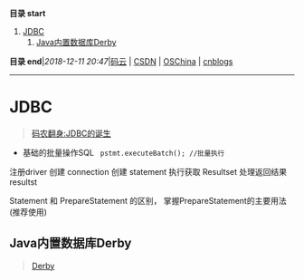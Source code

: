 **目录 start**

1. [JDBC](#jdbc)
    1. [Java内置数据库Derby](#java内置数据库derby)

**目录 end**|_2018-12-11 20:47_|[码云](https://gitee.com/gin9) | [CSDN](http://blog.csdn.net/kcp606) | [OSChina](https://my.oschina.net/kcp1104) | [cnblogs](http://www.cnblogs.com/kuangcp)
****************************************
# JDBC
> [码农翻身:JDBC的诞生](https://mp.weixin.qq.com/s?__biz=MzAxOTc0NzExNg==&mid=2665513438&idx=1&sn=2967d595bb7d4ffdd2dacd3ab7501bbd&chksm=80d6799db7a1f08b27dc97650434fb2fc0e2570628945db99d9300a99e52828fd05c42fdb441&scene=21#wechat_redirect)

- 基础的批量操作SQL ` pstmt.executeBatch(); //批量执行`

注册driver
创建 connection
创建 statement
执行获取 Resultset
处理返回结果 resultst

Statement 和 PrepareStatement 的区别， 掌握PrepareStatement的主要用法(推荐使用)

## Java内置数据库Derby

> [Derby](http://db.apache.org/derby/derby_comm.html)

